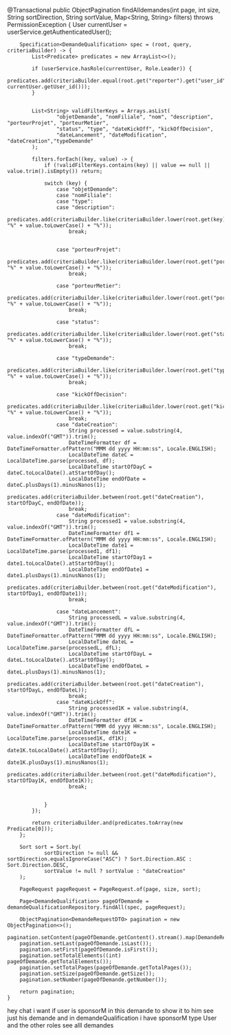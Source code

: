  @Transactional
    public ObjectPagination<DemandeRequestDTO> findAlldemandes(int page, int size, String sortDirection, String sortValue, Map<String, String> filters) throws PermissionException {
        User currentUser = userService.getAuthenticatedUser();

        Specification<DemandeQualification> spec = (root, query, criteriaBuilder) -> {
            List<Predicate> predicates = new ArrayList<>();

            if (userService.hasRole(currentUser, Role.Leader)) {
                predicates.add(criteriaBuilder.equal(root.get("reporter").get("user_id"), currentUser.getUser_id()));
            }
        

            List<String> validFilterKeys = Arrays.asList(
                    "objetDemande", "nomFiliale", "nom", "description", "porteurProjet", "porteurMetier",
                    "status", "type", "dateKickOff", "kickOffDecision",
                    "dateLancement", "dateModification", "dateCreation","typeDemande"
            );

            filters.forEach((key, value) -> {
                if (!validFilterKeys.contains(key) || value == null || value.trim().isEmpty()) return;

                switch (key) {
                    case "objetDemande":
                    case "nomFiliale":
                    case "type":
                    case "description":
                        predicates.add(criteriaBuilder.like(criteriaBuilder.lower(root.get(key)), "%" + value.toLowerCase() + "%"));
                        break;


                    case "porteurProjet":
                        predicates.add(criteriaBuilder.like(criteriaBuilder.lower(root.get("porteurProjet").get("nom")), "%" + value.toLowerCase() + "%"));
                        break;

                    case "porteurMetier":
                        predicates.add(criteriaBuilder.like(criteriaBuilder.lower(root.get("porteurMetier").get("nom")), "%" + value.toLowerCase() + "%"));
                        break;

                    case "status":
                        predicates.add(criteriaBuilder.like(criteriaBuilder.lower(root.get("status")), "%" + value.toLowerCase() + "%"));
                        break;

                    case "typeDemande":
                        predicates.add(criteriaBuilder.like(criteriaBuilder.lower(root.get("typeDemande")), "%" + value.toLowerCase() + "%"));
                        break;

                    case "kickOffDecision":
                        predicates.add(criteriaBuilder.like(criteriaBuilder.lower(root.get("kickOffDecision")), "%" + value.toLowerCase() + "%"));
                        break;
                    case "dateCreation":
                        String processed = value.substring(4, value.indexOf("GMT")).trim();
                        DateTimeFormatter df = DateTimeFormatter.ofPattern("MMM dd yyyy HH:mm:ss", Locale.ENGLISH);
                        LocalDateTime dateC = LocalDateTime.parse(processed, df);
                        LocalDateTime startOfDayC = dateC.toLocalDate().atStartOfDay();
                        LocalDateTime endOfDate = dateC.plusDays(1).minusNanos(1);
                        predicates.add(criteriaBuilder.between(root.get("dateCreation"), startOfDayC, endOfDate));
                        break;
                    case "dateModification":
                        String processed1 = value.substring(4, value.indexOf("GMT")).trim();
                        DateTimeFormatter df1 = DateTimeFormatter.ofPattern("MMM dd yyyy HH:mm:ss", Locale.ENGLISH);
                        LocalDateTime date1 = LocalDateTime.parse(processed1, df1);
                        LocalDateTime startOfDay1 = date1.toLocalDate().atStartOfDay();
                        LocalDateTime endOfDate1 = date1.plusDays(1).minusNanos(1);
                        predicates.add(criteriaBuilder.between(root.get("dateModification"), startOfDay1, endOfDate1));
                        break;

                    case "dateLancement":
                        String processedL = value.substring(4, value.indexOf("GMT")).trim();
                        DateTimeFormatter dfL = DateTimeFormatter.ofPattern("MMM dd yyyy HH:mm:ss", Locale.ENGLISH);
                        LocalDateTime dateL = LocalDateTime.parse(processedL, dfL);
                        LocalDateTime startOfDayL = dateL.toLocalDate().atStartOfDay();
                        LocalDateTime endOfDateL = dateL.plusDays(1).minusNanos(1);
                        predicates.add(criteriaBuilder.between(root.get("dateCreation"), startOfDayL, endOfDateL));
                        break;
                    case "dateKickOff":
                        String processed1K = value.substring(4, value.indexOf("GMT")).trim();
                        DateTimeFormatter df1K = DateTimeFormatter.ofPattern("MMM dd yyyy HH:mm:ss", Locale.ENGLISH);
                        LocalDateTime date1K = LocalDateTime.parse(processed1K, df1K);
                        LocalDateTime startOfDay1K = date1K.toLocalDate().atStartOfDay();
                        LocalDateTime endOfDate1K = date1K.plusDays(1).minusNanos(1);
                        predicates.add(criteriaBuilder.between(root.get("dateModification"), startOfDay1K, endOfDate1K));
                        break;


                }
            });

            return criteriaBuilder.and(predicates.toArray(new Predicate[0]));
        };

        Sort sort = Sort.by(
                sortDirection != null && sortDirection.equalsIgnoreCase("ASC") ? Sort.Direction.ASC : Sort.Direction.DESC,
                sortValue != null ? sortValue : "dateCreation"
        );

        PageRequest pageRequest = PageRequest.of(page, size, sort);

        Page<DemandeQualification> pageOfDemande = demandeQualificationRepository.findAll(spec, pageRequest);

        ObjectPagination<DemandeRequestDTO> pagination = new ObjectPagination<>();
        pagination.setContent(pageOfDemande.getContent().stream().map(DemandeRequestMapper::mapToDTO).collect(Collectors.toList()));
        pagination.setLast(pageOfDemande.isLast());
        pagination.setFirst(pageOfDemande.isFirst());
        pagination.setTotalElements((int) pageOfDemande.getTotalElements());
        pagination.setTotalPages(pageOfDemande.getTotalPages());
        pagination.setSize(pageOfDemande.getSize());
        pagination.setNumber(pageOfDemande.getNumber());

        return pagination;
    }
hey chat i want if user is sponsorM in this demande to show it to him see just his demande and in demandeQualification
i have sponsorM type User and the other roles see alll demandes
